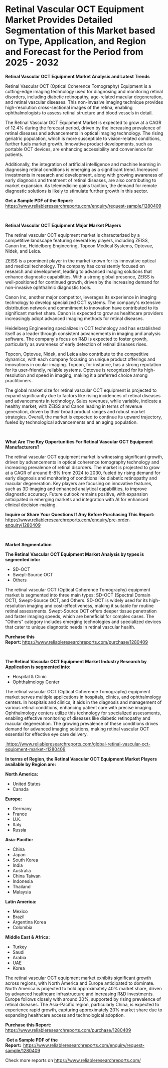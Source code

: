 <p><h1>Retinal Vascular OCT Equipment Market Provides Detailed Segmentation of this Market based on Type, Application, and Region and Forecast for the Period from 2025 - 2032</h1></p><p><strong>Retinal Vascular OCT Equipment Market Analysis and Latest Trends</strong></p>
<p><p>Retinal Vascular OCT (Optical Coherence Tomography) Equipment is a cutting-edge imaging technology used for diagnosing and monitoring retinal disorders, including diabetic retinopathy, age-related macular degeneration, and retinal vascular diseases. This non-invasive imaging technique provides high-resolution cross-sectional images of the retina, enabling ophthalmologists to assess retinal structure and blood vessels in detail.</p><p>The Retinal Vascular OCT Equipment Market is expected to grow at a CAGR of 12.4% during the forecast period, driven by the increasing prevalence of retinal diseases and advancements in optical imaging technology. The rising geriatric population, which is more susceptible to vision-related conditions, further fuels market growth. Innovative product developments, such as portable OCT devices, are enhancing accessibility and convenience for patients.</p><p>Additionally, the integration of artificial intelligence and machine learning in diagnosing retinal conditions is emerging as a significant trend. Increased investments in research and development, along with growing awareness of early diagnosis and treatment of retinal diseases, are also contributing to market expansion. As telemedicine gains traction, the demand for remote diagnostic solutions is likely to stimulate further growth in this sector.</p></p>
<p><strong>Get a Sample PDF of the Report:&nbsp;</strong> <a href="https://www.reliableresearchreports.com/enquiry/request-sample/1280409?utm_campaign=3315&utm_medium=2&utm_source=Github&utm_content=ia&utm_term=24032025&utm_id=retinal-vascular-oct-equipment">https://www.reliableresearchreports.com/enquiry/request-sample/1280409</a></p>
<p>&nbsp;</p>
<p><strong>Retinal Vascular OCT Equipment Major Market Players</strong></p>
<p><p>The retinal vascular OCT equipment market is characterized by a competitive landscape featuring several key players, including ZEISS, Canon Inc, Heidelberg Engineering, Topcon Medical Systems, Optovue, Nidek, and Leica. </p><p>ZEISS is a prominent player in the market known for its innovative optical and medical technology. The company has consistently focused on research and development, leading to advanced imaging solutions that enhance diagnostic capabilities. With a strong global presence, ZEISS is well-positioned for continued growth, driven by the increasing demand for non-invasive ophthalmic diagnostic tools.</p><p>Canon Inc, another major competitor, leverages its experience in imaging technology to develop specialized OCT systems. The company's extensive distribution network and commitment to innovation have contributed to its significant market share. Canon is expected to grow as healthcare providers increasingly adopt advanced imaging methods for retinal diseases.</p><p>Heidelberg Engineering specializes in OCT technology and has established itself as a leader through consistent advancements in imaging and analysis software. The company's focus on R&D is expected to foster growth, particularly as awareness of early detection of retinal diseases rises.</p><p>Topcon, Optovue, Nidek, and Leica also contribute to the competitive dynamics, with each company focusing on unique product offerings and innovations in ocular imaging. Topcon, for instance, has a strong reputation for its user-friendly, reliable systems. Optovue is recognized for its high-resolution and speed in imaging, making it a preferred choice among practitioners.</p><p>The global market size for retinal vascular OCT equipment is projected to expand significantly due to factors like rising incidences of retinal diseases and advancements in technology. Sales revenues, while variable, indicate a healthy market, with ZEISS and Canon leading in terms of revenue generation, driven by their broad product ranges and robust market strategies. Overall, the market is expected to continue its upward trajectory, fueled by technological advancements and an aging population.</p></p>
<p>&nbsp;</p>
<p><strong>What Are The Key Opportunities For Retinal Vascular OCT Equipment Manufacturers?</strong></p>
<p><p>The retinal vascular OCT equipment market is witnessing significant growth, driven by advancements in optical coherence tomography technology and increasing prevalence of retinal disorders. The market is projected to grow at a CAGR of around 6-8% from 2024 to 2030, fueled by rising demand for early diagnosis and monitoring of conditions like diabetic retinopathy and macular degeneration. Key players are focusing on innovative features, such as 3D imaging and enhanced analytical capabilities, to improve diagnostic accuracy. Future outlook remains positive, with expansion anticipated in emerging markets and integration with AI for enhanced clinical decision-making.</p></p>
<p><strong>Inquire or Share Your Questions If Any Before Purchasing This Report:</strong> <a href="https://www.reliableresearchreports.com/enquiry/pre-order-enquiry/1280409?utm_campaign=3315&utm_medium=2&utm_source=Github&utm_content=ia&utm_term=24032025&utm_id=retinal-vascular-oct-equipment">https://www.reliableresearchreports.com/enquiry/pre-order-enquiry/1280409</a></p>
<p>&nbsp;</p>
<p><strong>Market Segmentation</strong></p>
<p><strong>The Retinal Vascular OCT Equipment Market Analysis by types is segmented into:</strong></p>
<p><ul><li>SD-OCT</li><li>Swept-Source OCT</li><li>Others</li></ul></p>
<p><p>The retinal vascular OCT (Optical Coherence Tomography) equipment market is segmented into three main types: SD-OCT (Spectral Domain OCT), Swept-Source OCT, and Others. SD-OCT is widely used for its high-resolution imaging and cost-effectiveness, making it suitable for routine retinal assessments. Swept-Source OCT offers deeper tissue penetration and faster imaging speeds, which are beneficial for complex cases. The "Others" category includes emerging technologies and specialized devices that cater to unique diagnostic needs in retinal vascular health.</p></p>
<p><strong>Purchase this Report:&nbsp;</strong><a href="https://www.reliableresearchreports.com/purchase/1280409?utm_campaign=3315&utm_medium=2&utm_source=Github&utm_content=ia&utm_term=24032025&utm_id=retinal-vascular-oct-equipment">https://www.reliableresearchreports.com/purchase/1280409</a></p>
<p>&nbsp;</p>
<p><strong>The Retinal Vascular OCT Equipment Market Industry Research by Application is segmented into:</strong></p>
<p><ul><li>Hospital & Clinic</li><li>Ophthalmology Center</li></ul></p>
<p><p>The retinal vascular OCT (Optical Coherence Tomography) equipment market serves multiple applications in hospitals, clinics, and ophthalmology centers. In hospitals and clinics, it aids in the diagnosis and management of various retinal conditions, enhancing patient care with precise imaging. Ophthalmology centers utilize this technology for specialized assessments, enabling effective monitoring of diseases like diabetic retinopathy and macular degeneration. The growing prevalence of these conditions drives demand for advanced imaging solutions, making retinal vascular OCT essential for effective eye care delivery.</p></p>
<p><a href="https://www.reliableresearchreports.com/global-retinal-vascular-oct-equipment-market-r1280409?utm_campaign=3315&utm_medium=2&utm_source=Github&utm_content=ia&utm_term=24032025&utm_id=retinal-vascular-oct-equipment">&nbsp;https://www.reliableresearchreports.com/global-retinal-vascular-oct-equipment-market-r1280409</a></p>
<p><strong>In terms of Region, the Retinal Vascular OCT Equipment Market Players available by Region are:</strong></p>
<p>
    <p> <strong> North America: </strong>
        <ul>
            <li>United States</li>
            <li>Canada</li>
        </ul>
        </p> 
    <p> <strong> Europe: </strong>
        <ul>
            <li>Germany</li>
            <li>France</li>
            <li>U.K.</li>
            <li>Italy</li>
            <li>Russia</li>
        </ul>
        </p> 
    <p> <strong> Asia-Pacific: </strong>
        <ul>
            <li>China</li>
            <li>Japan</li>
            <li>South Korea</li>
            <li>India</li>
            <li>Australia</li>
            <li>China Taiwan</li>
            <li>Indonesia</li>
            <li>Thailand</li>
            <li>Malaysia</li>
        </ul>
        </p> 
    <p> <strong> Latin America: </strong>
        <ul>
            <li>Mexico</li>
            <li>Brazil</li>
            <li>Argentina Korea</li>
            <li>Colombia</li>
        </ul>
        </p> 
    <p> <strong> Middle East & Africa: </strong>
        <ul>
            <li>Turkey</li>
            <li>Saudi</li>
            <li>Arabia</li>
            <li>UAE</li>
            <li>Korea</li>
        </ul>
    </p>
    </p>
<p><p>The retinal vascular OCT equipment market exhibits significant growth across regions, with North America and Europe anticipated to dominate. North America is projected to hold approximately 40% market share, driven by advanced healthcare infrastructure and increasing R&D investments. Europe follows closely with around 30%, supported by rising prevalence of retinal diseases. The Asia-Pacific region, particularly China, is expected to experience rapid growth, capturing approximately 20% market share due to expanding healthcare access and technological adoption.</p></p>
<p><strong>Purchase this Report: </strong><a href="https://www.reliableresearchreports.com/purchase/1280409?utm_campaign=3315&utm_medium=2&utm_source=Github&utm_content=ia&utm_term=24032025&utm_id=retinal-vascular-oct-equipment">https://www.reliableresearchreports.com/purchase/1280409</a></p>
<p>&nbsp;<strong>Get a Sample PDF of the Report:&nbsp;&nbsp;</strong><a href="https://www.reliableresearchreports.com/enquiry/request-sample/1280409?utm_campaign=3315&utm_medium=2&utm_source=Github&utm_content=ia&utm_term=24032025&utm_id=retinal-vascular-oct-equipment">https://www.reliableresearchreports.com/enquiry/request-sample/1280409</a></p>
<p><strong></strong></p>
<p>Check more reports on <a href="https://www.reliableresearchreports.com/?utm_campaign=3315&utm_medium=2&utm_source=Github&utm_content=ia&utm_term=24032025&utm_id=retinal-vascular-oct-equipment">https://www.reliableresearchreports.com/</a></p>